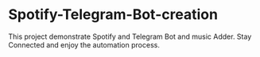 # Spotify-Telegram-Bot-creation
This project demonstrate Spotify and Telegram Bot and music Adder.
Stay Connected and enjoy the automation process.
